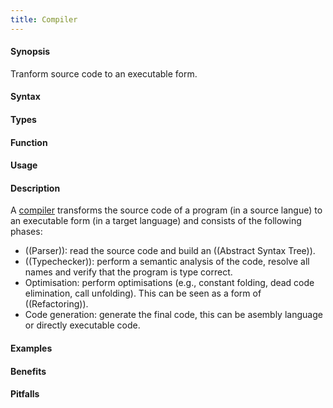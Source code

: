 ```yaml
---
title: Compiler
---
```


#### Synopsis

Tranform source code to an executable form.

#### Syntax

#### Types

#### Function
       
#### Usage

#### Description

A [compiler](http://en.wikipedia.org/wiki/Compiler) transforms the source code of a program (in a source langue) to an executable form
(in a target language)
and consists of the following phases:

*  ((Parser)): read the source code and build an ((Abstract Syntax Tree)).
*  ((Typechecker)): perform a semantic analysis of the code, resolve all names
  and verify that the program is type correct.
*  Optimisation: perform optimisations (e.g., constant folding, dead code elimination, call unfolding).
  This can be seen as a form of ((Refactoring)).
*  Code generation: generate the final code, this can be asembly language or directly executable code.

#### Examples

#### Benefits

#### Pitfalls

